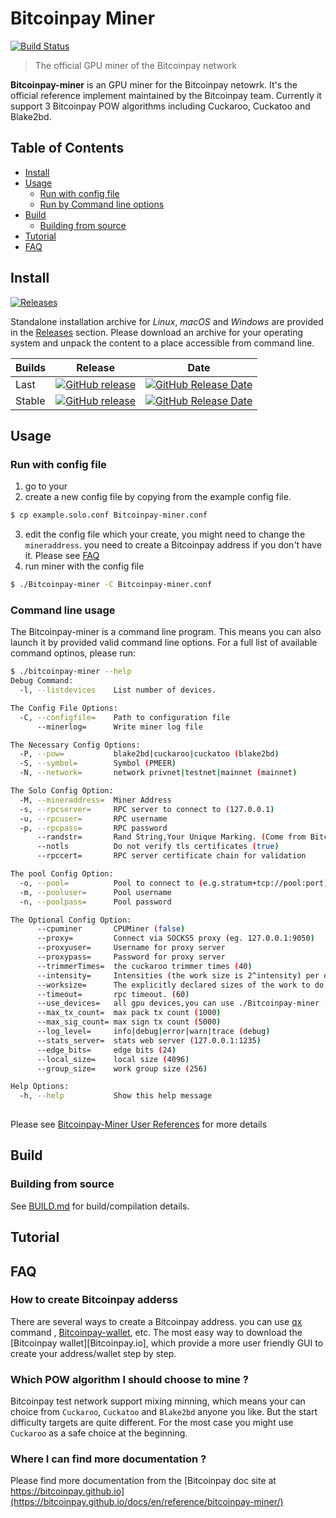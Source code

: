 # Bitcoinpay Miner

[![Build Status](https://travis-ci.com/Bitcoinpay/Bitcoinpay-miner.svg?token=n9AoZUDqAJmhesf4MYUd&branch=master)](https://travis-ci.com/Bitcoinpay/Bitcoinpay-miner)

> The official GPU miner of the Bitcoinpay network  

**Bitcoinpay-miner** is an GPU miner for the Bitcoinpay netowrk. It's the official reference implement maintained by the Bitcoinpay team.
Currently it support 3 Bitcoinpay POW algorithms including Cuckaroo, Cuckatoo and Blake2bd.

## Table of Contents
* [Install](#install)
* [Usage](#usage)
   - [Run with config file](#run-with-config-file)
   - [Run by Command line options](#command-line-usage)
* [Build](#build)
   - [Building from source](#building-from-source)
* [Tutorial](#tutorial)    
* [FAQ](#faq)


## Install

[![Releases](https://img.shields.io/github/downloads/Bitcoinpay/Bitcoinpay-miner/total.svg)][Releases]

Standalone installation archive for *Linux*, *macOS* and *Windows* are provided in
the [Releases] section. 
Please download an archive for your operating system and unpack the content to a place
accessible from command line. 

| Builds | Release | Date |
| ------ | ------- | ---- |
| Last   | [![GitHub release](https://img.shields.io/github/release/Bitcoinpay/Bitcoinpay-miner/all.svg)][Releases] | [![GitHub Release Date](https://img.shields.io/github/release-date-pre/Bitcoinpay/Bitcoinpay-miner.svg)][Releases] |
| Stable | [![GitHub release](https://img.shields.io/github/release/Bitcoinpay/Bitcoinpay-miner.svg)][latest] | [![GitHub Release Date](https://img.shields.io/github/release-date/Bitcoinpay/Bitcoinpay-miner.svg)][latest] |

## Usage

### Run with config file 
1. go to your 
2. create a new config file by copying from the example config file. 
```bash
$ cp example.solo.conf Bitcoinpay-miner.conf
```
3. edit the config file which your create, you might need to change the `mineraddress`. 
you need to create a Bitcoinpay address if you don't have it. Please see [FAQ](#FAQ)  
4. run miner with the config file

```bash
$ ./Bitcoinpay-miner -C Bitcoinpay-miner.conf
```

### Command line usage

The Bitcoinpay-miner is a command line program. This means you can also launch it by provided valid command line options. For a full list of available command optinos, please run:

```bash
$ ./bitcoinpay-miner --help 
Debug Command:
  -l, --listdevices    List number of devices.

The Config File Options:
  -C, --configfile=    Path to configuration file
      --minerlog=      Write miner log file

The Necessary Config Options:
  -P, --pow=           blake2bd|cuckaroo|cuckatoo (blake2bd)
  -S, --symbol=        Symbol (PMEER)
  -N, --network=       network privnet|testnet|mainnet (mainnet)

The Solo Config Option:
  -M, --mineraddress=  Miner Address
  -s, --rpcserver=     RPC server to connect to (127.0.0.1)
  -u, --rpcuser=       RPC username
  -p, --rpcpass=       RPC password
      --randstr=       Rand String,Your Unique Marking. (Come from Bitcoinpay!)
      --notls          Do not verify tls certificates (true)
      --rpccert=       RPC server certificate chain for validation

The pool Config Option:
  -o, --pool=          Pool to connect to (e.g.stratum+tcp://pool:port)
  -m, --pooluser=      Pool username
  -n, --poolpass=      Pool password

The Optional Config Option:
      --cpuminer       CPUMiner (false)
      --proxy=         Connect via SOCKS5 proxy (eg. 127.0.0.1:9050)
      --proxyuser=     Username for proxy server
      --proxypass=     Password for proxy server
      --trimmerTimes=  the cuckaroo trimmer times (40)
      --intensity=     Intensities (the work size is 2^intensity) per device. Single global value or a comma separated list. (24)
      --worksize=      The explicitly declared sizes of the work to do per device (overrides intensity). Single global value or a comma separated list. (256)
      --timeout=       rpc timeout. (60)
      --use_devices=   all gpu devices,you can use ./Bitcoinpay-miner -l to see. examples:0,1 use the #0 device and #1 device
      --max_tx_count=  max pack tx count (1000)
      --max_sig_count= max sign tx count (5000)
      --log_level=     info|debug|error|warn|trace (debug)
      --stats_server=  stats web server (127.0.0.1:1235)
      --edge_bits=     edge bits (24)
      --local_size=    local size (4096)
      --group_size=    work group size (256)

Help Options:
  -h, --help           Show this help message
 
```
Please see [Bitcoinpay-Miner User References](https://Bitcoinpay.github.io/docs/en/reference/Bitcoinpay-miner/) for more details

## Build
### Building from source
See [BUILD.md](BUILD.md) for build/compilation details.

## Tutorial

## FAQ

### How to create Bitcoinpay adderss
There are several ways to create a Bitcoinpay address. you can use [qx][Qx] command , [Bitcoinpay-wallet][Bitcoinpay-wallet], etc.
The most easy way to download the [Bitcoinpay wallet][Bitcoinpay.io], which provide a more user friendly GUI to create your address/wallet step by step. 

### Which POW algorithm I should choose to mine ?
Bitcoinpay test network support mixing minning, which means your can choice from `Cuckaroo`, `Cuckatoo` and `Blake2bd` anyone you like. 
But the start difficulty targets are quite different. For the most case you might use `Cuckaroo` as a safe choice at the beginning. 

### Where I can find more documentation ? 
Please find more documentation from the [Bitcoinpay doc site at https://bitcoinpay.github.io](https://bitcoinpay.github.io/docs/en/reference/bitcoinpay-miner/)

[Releases]: https://github.com/btceasypay/bitcoinpay-miner/releases
[Latest]: https://github.com/btceasypay/bitcoinpay-miner/releases/latest
[Qx]: https://bitcoinpay.github.io/docs/en/reference/qxtools/
[Bitcoinpay-wallet]: https://github.com/btceasypay/bitcoinpay-wallet
